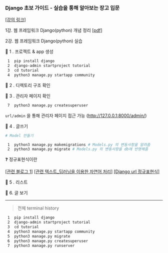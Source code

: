 ### **Django 초보 가이드 - 실습을 통해 알아보는 장고 입문**

[[강의 링크]](https://www.inflearn.com/course/django-%EC%B4%88%EB%B3%B4-%EA%B0%80%EC%9D%B4%EB%93%9C-%EC%8B%A4%EC%8A%B5%EC%9D%84-%ED%86%B5%ED%95%B4-%EC%95%8C%EC%95%84%EB%B3%B4%EB%8A%94-%EC%9E%A5%EA%B3%A0-%EC%9E%85%EB%AC%B8/dashboard)

1강. 웹 프레임워크 Django(python) 개념 정리 [[pdf]](https://github.com/y00njaekim/Django-study/blob/inflearn/Django-beginner-guide/%EC%9B%B9-%ED%94%84%EB%A0%88%EC%9E%84%EC%9B%8C%ED%81%AC-Django-%EA%B0%9C%EB%85%90-%EC%A0%95%EB%A6%AC.pdf)

2강. 웹 프레임워크 Django(python) 실습

🎯 1 . 프로젝트 & app 생성

```bash
 1  pip install django
 2  django-admin startproject tutorial
 3  cd tutorial
 4  python3 manage.py startapp community
```

🎯 2 . 디렉토리 구조 확인

🎯 3 . 관리자 페이지 확인

```bash
 7  python3 manage.py createsuperuser
```

`url/admin` 을 통해 관리자 페이지 접근 가능 (http://127.0.0.1:8000/admin/)

🎯 4 . 글쓰기

```bash
# Model 만들기

 1  python3 manage.py makemigrations # Models.py 의 변동사항을 알려줌
 2  python3 manage.py migrate # Models.py 의 변동사항을 db에 반영해줌

```

❓ 정규표현식이란

[[관련 블로그 1]](https://hamait.tistory.com/342) [[관련 텍스트_딥러닝을 이용한 자연어 처리]](https://wikidocs.net/21703) [[Django url 정규표현식]](https://wayhome25.github.io/django/2017/03/18/django-ep2-regx/)

🎯 5 . 리스트

🎯 6.  글 보기

---

> 전체 terminal history

```bash
 1  pip install django
 2  django-admin startproject tutorial
 3  cd tutorial
 4  python3 manage.py startapp community
 5  python3 manage.py migrate
 6  python3 manage.py createsuperuser
 7  python3 manage.py runserver
 
```

